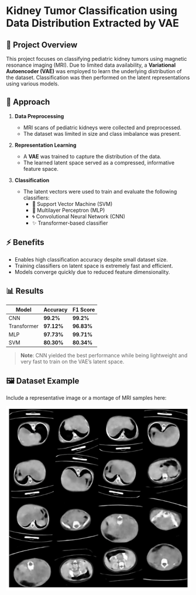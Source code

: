 # Kidney Tumor Classification using Data Distribution Extracted by VAE


## 🧠 Project Overview

This project focuses on classifying pediatric kidney tumors using magnetic resonance imaging (MRI). Due to limited data availability, a **Variational Autoencoder (VAE)** was employed to learn the underlying distribution of the dataset. Classification was then performed on the latent representations using various models.

## 🚀 Approach

1. **Data Preprocessing**
   - MRI scans of pediatric kidneys were collected and preprocessed.
   - The dataset was limited in size and class imbalance was present.

2. **Representation Learning**
   - A **VAE** was trained to capture the distribution of the data.
   - The learned latent space served as a compressed, informative feature space.

3. **Classification**
   - The latent vectors were used to train and evaluate the following classifiers:
     - 🧠 Support Vector Machine (SVM)
     - 🔗 Multilayer Perceptron (MLP)
     - 🌀 Convolutional Neural Network (CNN)
     - ✨ Transformer-based classifier

## ⚡ Benefits

- Enables high classification accuracy despite small dataset size.
- Training classifiers on latent space is extremely fast and efficient.
- Models converge quickly due to reduced feature dimensionality.

## 📊 Results

| Model       | Accuracy | F1 Score |
|-------------|----------|----------|
| CNN         | **99.2%** | **99.2%** |
| Transformer | **97.12%** | **96.83%**     |
| MLP         | **97.73%** | **99.71%** |
| SVM         | **80.30%** | **80.34%** |

> **Note**: CNN yielded the best performance while being lightweight and very fast to train on the VAE’s latent space.

## 🖼️ Dataset Example

Include a representative image or a montage of MRI samples here:


![Dataset Sample](./output.png)

